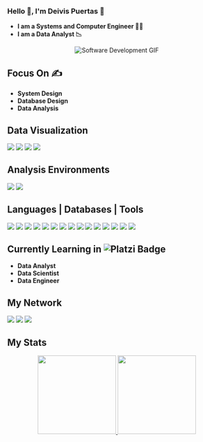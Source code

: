 ### Hello 👋, I'm Deivis Puertas 🐸 
- **I am a Systems and Computer Engineer 👨‍💻**
- **I am a Data Analyst 📉**
  
<p align="center">
  <img src="https://github.com/user-attachments/assets/6a67974b-db4c-4f69-99cb-7ce33d5c7f17" alt="Software Development GIF">
</p>


## Focus On ✍️
- **System Design**
- **Database Design** 
- **Data Analysis**
  
## Data Visualization
<img src="https://img.shields.io/badge/Tableau-E97627?style=flat&logo=tableau&logoColor=white"> <img src="https://img.shields.io/badge/Power_BI-F2C811?style=flat&logo=power-bi&logoColor=black">
<img src="https://img.shields.io/badge/Google_Analytics-E37400?style=flat&logo=google-analytics&logoColor=white">
<img src="https://img.shields.io/badge/Looker_Studio-4285F4?style=flat&logo=looker&logoColor=white">

## Analysis Environments
<img src="https://img.shields.io/badge/Google_Colab-F9AB00?style=flat&logo=google-colab&logoColor=white"> <img src="https://img.shields.io/badge/Jupyter_Notebook-F37626?style=flat&logo=jupyter&logoColor=white">

## Languages | Databases | Tools 

<img src="https://img.shields.io/badge/PHP-777BB4?style=flat&logo=php&logoColor=white"> <img src="https://img.shields.io/badge/Python-3776AB?style=flat&logo=python&logoColor=white">
<img src="https://img.shields.io/badge/Java-007396?style=flat&logo=java&logoColor=white">
<img src="https://img.shields.io/badge/HTML5-E34F26?style=flat&logo=html5&logoColor=white">
<img src="https://img.shields.io/badge/CSS3-1572B6?style=flat&logo=css3&logoColor=white">
<img src="https://img.shields.io/badge/Tailwind_CSS-38B2AC?style=flat&logo=tailwind-css&logoColor=white">
<img src="https://img.shields.io/badge/Bootstrap-7952B3?style=flat&logo=bootstrap&logoColor=white">
<img src="https://img.shields.io/badge/MySQL-4479A1?style=flat&logo=mysql&logoColor=white">
<img src="https://img.shields.io/badge/PostgreSQL-316192?style=flat&logo=postgresql&logoColor=white">
<img src="https://img.shields.io/badge/Microsoft_SQL_Server-CC2927?style=flat&logo=microsoft-sql-server&logoColor=white">
<img src="https://img.shields.io/badge/Amazon Web Services-232F3E?style=flat&logo=amazon-aws&logoColor=white">
<img src="https://img.shields.io/badge/Google Cloud Platform-4285F4?style=flat&logo=google-cloud&logoColor=white">
<img src="https://img.shields.io/badge/Docker-blue?style=flat&logo=docker&logoColor=white">
<img src="https://img.shields.io/badge/Git-F05032?style=flat&logo=git&logoColor=white">
<img src="https://img.shields.io/badge/GitHub-181717?style=flat&logo=github&logoColor=white">

## Currently Learning in <img src="https://img.shields.io/badge/Platzi-98CA3F?style=flat&logo=platzi&logoColor=white" alt="Platzi Badge">

- **Data Analyst**
- **Data Scientist**
- **Data Engineer**

## My Network

[<img src="https://img.shields.io/badge/LinkedIn-0077B5?style=for-the-badge&logo=linkedin&logoColor=white">](https://www.linkedin.com/in/devpuertas)
[<img src="https://img.shields.io/badge/Instagram-E4405F?style=for-the-badge&logo=instagram&logoColor=white">](https://www.instagram.com/deivis_puertas/)
[<img src="https://img.shields.io/badge/Facebook-1877F2?style=for-the-badge&logo=facebook&logoColor=white">](https://www.facebook.com/deivis.puertas)

## My Stats
<p align="center">
  <a href="https://github.com/deivispuertas">
    <img height="180em" src="https://github-readme-stats-eight-theta.vercel.app/api?username=deivispuertas&show_icons=true&theme=algolia&include_all_commits=true&count_private=true"/>
  </a>
  <a href="https://github.com/deivispuertas">
    <img height="180em" src="https://github-readme-stats-eight-theta.vercel.app/api/top-langs/?username=deivispuertas&layout=compact&langs_count=8&theme=algolia"/>
  </a>
</p>


